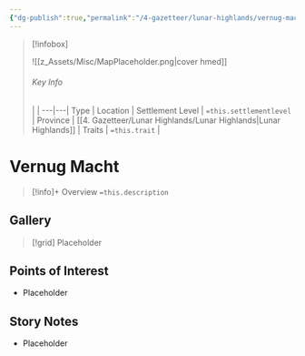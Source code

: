 ```yaml
---
{"dg-publish":true,"permalink":"/4-gazetteer/lunar-highlands/vernug-macht/vernug-macht/"}
---
```



> [!infobox]
> 
> ![[z_Assets/Misc/MapPlaceholder.png\|cover hmed]]
> ###### Key Info
>  |   |
> ---|---|
> Type | Location |
> Settlement Level | `=this.settlementlevel` |
> Province | [[4. Gazetteer/Lunar Highlands/Lunar Highlands\|Lunar Highlands]] |
> Traits | `=this.trait` |

# Vernug Macht

> [!info]+ Overview
> `=this.description`

## Gallery

>[!grid]
>Placeholder


## Points of Interest

- Placeholder

## Story Notes

- Placeholder
